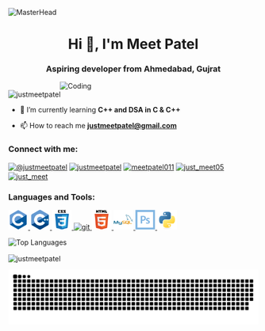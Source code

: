 ![MasterHead](https://th.bing.com/th/id/R.dcd1fb0f995baa4d2a4a9be54a590856?rik=N%2fJTxxkd8KR2sg&pid=ImgRaw&r=0)
<h1 align="center">Hi 👋, I'm Meet Patel</h1>
<h3 align="center">Aspiring developer from Ahmedabad, Gujrat</h3>
<img align="right" alt="Coding" width="400" src="https://c.tenor.com/HCiuQgQTNUgAAAAC/hi.gif">

<p align="left"> <img src="https://komarev.com/ghpvc/?username=justmeetpatel&label=Profile%20views&color=0e75b6&style=flat" alt="justmeetpatel" /> </p>

- 🌱 I’m currently learning **C++ and DSA in C & C++**

- 📫 How to reach me **justmeetpatel@gmail.com**

<h3 align="left">Connect with me:</h3>
<p align="left">
<a href="https://dev.to/@justmeetpatel" target="blank"><img align="center" src="https://raw.githubusercontent.com/rahuldkjain/github-profile-readme-generator/master/src/images/icons/Social/devto.svg" alt="@justmeetpatel" height="30" width="40" /></a>
<a href="https://twitter.com/justmeetpatel" target="blank"><img align="center" src="https://raw.githubusercontent.com/rahuldkjain/github-profile-readme-generator/master/src/images/icons/Social/twitter.svg" alt="justmeetpatel" height="30" width="40" /></a>
<a href="https://linkedin.com/in/meetpatel011" target="blank"><img align="center" src="https://raw.githubusercontent.com/rahuldkjain/github-profile-readme-generator/master/src/images/icons/Social/linked-in-alt.svg" alt="meetpatel011" height="30" width="40" /></a>
<a href="https://instagram.com/just_meet05" target="blank"><img align="center" src="https://raw.githubusercontent.com/rahuldkjain/github-profile-readme-generator/master/src/images/icons/Social/instagram.svg" alt="just_meet05" height="30" width="40" /></a>
<a href="https://www.leetcode.com/just_meet" target="blank"><img align="center" src="https://raw.githubusercontent.com/rahuldkjain/github-profile-readme-generator/master/src/images/icons/Social/leet-code.svg" alt="just_meet" height="30" width="40" /></a>
</p>

<h3 align="left">Languages and Tools:</h3>
<p align="left"> <a href="https://www.cprogramming.com/" target="_blank" rel="noreferrer"> <img src="https://raw.githubusercontent.com/devicons/devicon/master/icons/c/c-original.svg" alt="c" width="40" height="40"/> </a> <a href="https://www.w3schools.com/cpp/" target="_blank" rel="noreferrer"> <img src="https://raw.githubusercontent.com/devicons/devicon/master/icons/cplusplus/cplusplus-original.svg" alt="cplusplus" width="40" height="40"/> </a> <a href="https://www.w3schools.com/css/" target="_blank" rel="noreferrer"> <img src="https://raw.githubusercontent.com/devicons/devicon/master/icons/css3/css3-original-wordmark.svg" alt="css3" width="40" height="40"/> </a> <a href="https://git-scm.com/" target="_blank" rel="noreferrer"> <img src="https://www.vectorlogo.zone/logos/git-scm/git-scm-icon.svg" alt="git" width="40" height="40"/> </a> <a href="https://www.w3.org/html/" target="_blank" rel="noreferrer"> <img src="https://raw.githubusercontent.com/devicons/devicon/master/icons/html5/html5-original-wordmark.svg" alt="html5" width="40" height="40"/> </a> <a href="https://www.mysql.com/" target="_blank" rel="noreferrer"> <img src="https://raw.githubusercontent.com/devicons/devicon/master/icons/mysql/mysql-original-wordmark.svg" alt="mysql" width="40" height="40"/> </a> <a href="https://www.photoshop.com/en" target="_blank" rel="noreferrer"> <img src="https://raw.githubusercontent.com/devicons/devicon/master/icons/photoshop/photoshop-line.svg" alt="photoshop" width="40" height="40"/> </a> <a href="https://www.python.org" target="_blank" rel="noreferrer"> <img src="https://raw.githubusercontent.com/devicons/devicon/master/icons/python/python-original.svg" alt="python" width="40" height="40"/> </a> </p>

![Top Languages](https://github-readme-stats.vercel.app/api/top-langs/?username=justmeetpatel&layout=compact&theme=dracula)


<p><img align="center" src="https://github-readme-streak-stats.herokuapp.com/?user=justmeetpatel&theme=halloween" alt="justmeetpatel" /></p>

<img  src="https://github.com/1999AZZAR/1999AZZAR/blob/main/resources/img/grid-snake.svg" alt="snake" /></a>
